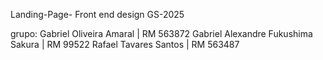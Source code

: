 Landing-Page- Front end design
GS-2025

grupo:
Gabriel Oliveira Amaral | RM 563872
Gabriel Alexandre Fukushima Sakura | RM 99522
Rafael Tavares Santos | RM 563487
